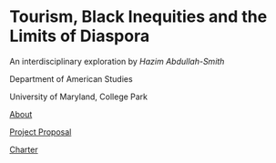 # Tourism, Black Inequities and the Limits of Diaspora

An interdisciplinary exploration by *Hazim Abdullah-Smith*

Department of American Studies

University of Maryland, College Park



[About](https://hazimabdullah.github.io/MITH735/about)

[Project Proposal](https://hazimabdullah.github.io/MITH735/proposalversion)

[Charter](https://hazimabdullah.github.io/MITH735/charterversion)
